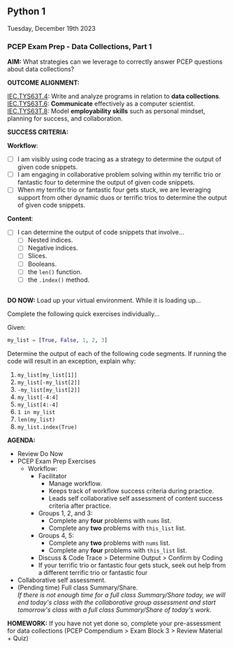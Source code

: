 ## Python 1
Tuesday, December 19th 2023<BR>

### **PCEP Exam Prep - Data Collections, Part 1**

**AIM:** What strategies can we leverage to correctly answer PCEP questions about data collections?

**OUTCOME ALIGNMENT:**

<ins>IEC.TYS63T.4</ins>: Write and analyze programs in relation to **data collections**.
<br><ins>IEC.TYS63T.6</ins>: **Communicate** effectively as a computer scientist.
<br><ins>IEC.TYS63T.8</ins>: Model **employability skills** such as personal mindset, planning for success, and collaboration.

**SUCCESS CRITERIA:**

**Workflow**:
- [ ] I am visibly using code tracing as a strategy to determine the output of given code snippets.
- [ ] I am engaging in collaborative problem solving within my terrific trio or fantastic four to determine the output of given code snippets.
- [ ] When my terrific trio or fantastic four gets stuck, we are leveraging support from other dynamic duos or terrific trios to determine the output of given code snippets.

**Content**:

- [ ] I can determine the output of code snippets that involve...
    - [ ] Nested indices.
    - [ ] Negative indices.
    - [ ] Slices.
    - [ ] Booleans.
    - [ ] the `len()` function.
    - [ ] the `.index()` method. 
        
##

**DO NOW:**  Load up your virtual environment.  While it is loading up...

Complete the following quick exercises individually...

Given:

```python
my_list = [True, False, 1, 2, 3]
```

Determine the output of each of the following code segments.  If running the code will result in an exception, explain why:

1. `my_list[my_list[1]]`
2. `my_list[-my_list[2]]`
3. `-my_list[my_list[2]]`
4. `my_list[-4:4]`
5. `my_list[4:-4]`
6. `1 in my_list`
7. `len(my_list)`
8. `my_list.index(True)`
   
**AGENDA:**  

* Review Do Now
* PCEP Exam Prep Exercises
    * Workflow:
        * Facilitator
            * Manage workflow.
            * Keeps track of workflow success criteria during practice.
            * Leads self collaborative self assessment of content success criteria after practice.
        * Groups 1, 2, and 3:
            * Complete any **four** problems with `nums` list.
            * Complete any **two** problems with `this_list` list.
        * Groups 4, 5:
            * Complete any **two** problems with `nums` list.
            * Complete any **four** problems with `this_list` list.
        * Discuss & Code Trace > Determine Output > Confirm by Coding
        * If your terrific trio or fantastic four gets stuck, seek out help from a different terrific trio or fantastic four 
* Collaborative self assessment.
* (Pending time) Full class Summary/Share.
  <br> *If there is not enough time for a full class Summary/Share today, we will end today's class with the collaborative group assessment and start tomorrow's class with a full class Summary/Share of today's work.*

**HOMEWORK:** If you have not yet done so, complete your pre-assessment for data collections (PCEP Compendium > Exam Block 3 > Review Material + Quiz)
